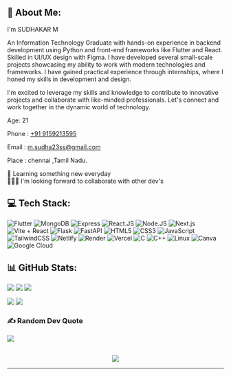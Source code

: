 ## 💫 About Me:
I'm SUDHAKAR M

An Information Technology Graduate with hands-on experience in backend development using Python and front-end frameworks like Flutter and React. Skilled in UI/UX design with Figma. I have developed several small-scale projects showcasing my ability to work with modern technologies and frameworks. I have gained practical experience through internships, where I honed my skills in development and design.

I'm excited to leverage my skills and knowledge to contribute to innovative projects and collaborate with like-minded professionals. Let's connect and work together in the dynamic world of technology.

Age: 21

Phone : <a href="https://wa.me/919159213595" target="_blank">+91 9159213595 </a>

Email : <a href="mailto:m.sudha23ss@gmail.com"> m.sudha23ss@gmail.com</a>

Place : chennai ,Tamil Nadu.

🌱 Learning something new everyday <br> 👨🏻‍💻 I'm looking forward to collaborate with other dev's

## 💻 Tech Stack:
![Flutter](https://img.shields.io/static/v1?style=for-the-badge&message=Flutter&color=E0234E&logo=Flutter&logoColor=FFFFFF&label=)
![MongoDB](https://img.shields.io/badge/mongodb-001E2B?style=for-the-badge&logo=mongodb&logoColor=00ED64)
![Express](https://img.shields.io/badge/Express.js-404D59?style=for-the-badge)
![React.JS](https://img.shields.io/badge/React.js-%2320232a.svg?style=for-the-badge&logo=react&logoColor=%2361DAFB)
![Node.JS](https://img.shields.io/badge/Node.js-43853D?style=for-the-badge&logo=node.js&logoColor=white)
![Next.js](https://img.shields.io/static/v1?style=for-the-badge&message=.net&color=000000&logo=.net&logoColor=FFFFFF&label=)
![Vite + React](https://img.shields.io/badge/vite%20+%20react-%23646CFF.svg?style=for-the-badge&logo=vite&logoColor=white)
![Flask](https://img.shields.io/badge/Flask-005571?style=for-the-badge&logo=flask)
![FastAPI](https://img.shields.io/badge/FastAPI-005571?style=for-the-badge&logo=fastapi)
![HTML5](https://img.shields.io/badge/html5-%23E34F26.svg?style=for-the-badge&logo=html5&logoColor=white)
![CSS3](https://img.shields.io/badge/css3-%231572B6.svg?style=for-the-badge&logo=css3&logoColor=white)
![JavaScript](https://img.shields.io/badge/javascript-%23323330.svg?style=for-the-badge&logo=javascript&logoColor=%23F7DF1E)
![TailwindCSS](https://img.shields.io/badge/tailwindcss-%2338B2AC.svg?style=for-the-badge&logo=tailwind-css&logoColor=white) 
![Netlify](https://img.shields.io/badge/netlify-%23000000.svg?style=for-the-badge&logo=netlify&logoColor=#00C7B7) 
![Render](https://img.shields.io/badge/Render-%46E3B7.svg?style=for-the-badge&logo=render&logoColor=white)
![Vercel](https://img.shields.io/badge/Vercel-000000?style=for-the-badge&logo=vercel&logoColor=white)
![C](https://img.shields.io/badge/c-%2300599C.svg?style=for-the-badge&logo=c&logoColor=white)
![C++](https://img.shields.io/badge/c++-%2300599C.svg?style=for-the-badge&logo=c%2B%2B&logoColor=white)
![Linux](https://img.shields.io/badge/Firebase-FCC624?style=for-the-badge&logo=Firebase&logoColor=black)
![Canva](https://img.shields.io/badge/Canva-%2300C4CC.svg?style=for-the-badge&logo=Canva&logoColor=white)
![Google Cloud](https://img.shields.io/badge/Google%20Cloud-%234285F4.svg?style=for-the-badge&logo=google-cloud&logoColor=white)


## 📊 GitHub Stats:
![](http://github-profile-summary-cards.vercel.app/api/cards/profile-details?username=sudha2307&theme=radical)
![](http://github-profile-summary-cards.vercel.app/api/cards/repos-per-language?username=sudha2307&theme=moonlight)
![](http://github-profile-summary-cards.vercel.app/api/cards/most-commit-language?username=sudha2307&theme=moonlight)

![](https://github-readme-stats.vercel.app/api?username=sudha2307&theme=nightowl&hide_border=false&include_all_commits=false&count_private=false)
![](https://github-readme-streak-stats.herokuapp.com/?user=sudha2307&theme=nightowl&hide_border=false)<br/>

### ✍️ Random Dev Quote
![](https://quotes-github-readme.vercel.app/api?type=horizontal&theme=radical)

<br>

<div align="center">
<img src="https://komarev.com/ghpvc/?username=sudha2307&&style=for-the-badge" align="center" />
</div>

<hr>

